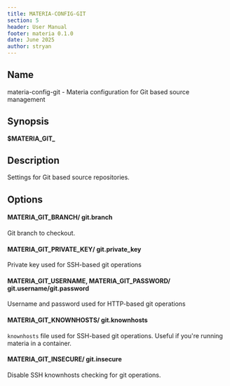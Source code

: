 ```yaml
---
title: MATERIA-CONFIG-GIT
section: 5
header: User Manual
footer: materia 0.1.0
date: June 2025
author: stryan
---
```


## Name
materia-config-git - Materia configuration for Git based source management

## Synopsis

**$MATERIA_GIT_<option-name>**

## Description

Settings for Git based source repositories.

## Options

#### **MATERIA_GIT_BRANCH**/ **git.branch**

Git branch to checkout.

#### **MATERIA_GIT_PRIVATE_KEY**/ **git.private_key**

Private key used for SSH-based git operations

#### **MATERIA_GIT_USERNAME**, **MATERIA_GIT_PASSWORD**/ **git.username/git.password**

Username and password used for HTTP-based git operations

#### **MATERIA_GIT_KNOWNHOSTS**/ **git.knownhosts**

`knownhosts` file used for SSH-based git operations. Useful if you're running materia in a container.

#### **MATERIA_GIT_INSECURE**/ **git.insecure**

Disable SSH knownhosts checking for git operations.
